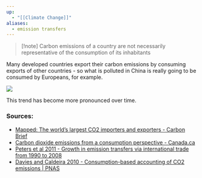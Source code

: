 ```yaml
---
up:
  - "[[Climate Change]]"
aliases:
  - emission transfers
---
```

> [!note] Carbon emissions of a country are not necessarily representative of the consumption of its inhabitants

Many developed countries export their carbon emissions by consuming exports of other countries - so what is polluted in China is really going to be consumed by Europeans, for example.

![](https://i.imgur.com/rZl2EDR.png)

This trend has become more pronounced over time.

### Sources:
- [Mapped: The world’s largest CO2 importers and exporters - Carbon Brief](https://www.carbonbrief.org/mapped-worlds-largest-co2-importers-exporters/)
- [Carbon dioxide emissions from a consumption perspective - Canada.ca](https://www.canada.ca/en/environment-climate-change/services/environmental-indicators/carbon-dioxide-emissions-consumption-perspective.html)
- [Peters et al 2011 - Growth in emission transfers via international trade from 1990 to 2008](https://www-pnas-org.proxy3.library.mcgill.ca/doi/full/10.1073/pnas.1006388108#)
- [Davies and Caldeira 2010 - Consumption-based accounting of CO2 emissions | PNAS](https://www.pnas.org/doi/full/10.1073/pnas.0906974107)

